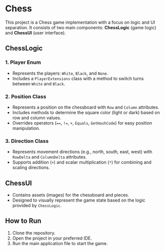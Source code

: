 # Chess
This project is a Chess game implementation with a focus on logic and UI separation. It consists of two main components: **ChessLogic** (game logic) and **ChessUI** (user interface).

## ChessLogic

### 1. Player Enum
- Represents the players: `White`, `Black`, and `None`.
- Includes a `PlayerExtensions` class with a method to switch turns between `White` and `Black`.

### 2. Position Class
- Represents a position on the chessboard with `Row` and `Column` attributes.
- Includes methods to determine the square color (light or dark) based on row and column values.
- Overrides operators (`==`, `!=`, `+`, `Equals`, `GetHashCode`) for easy position manipulation.

### 3. Direction Class
- Represents movement directions (e.g., north, south, east, west) with `RowDelta` and `ColumnDelta` attributes.
- Supports addition (`+`) and scalar multiplication (`*`) for combining and scaling directions.

## ChessUI
- Contains assets (images) for the chessboard and pieces.
- Designed to visually represent the game state based on the logic provided by `ChessLogic`.

## How to Run
1. Clone the repository.
2. Open the project in your preferred IDE.
3. Run the main application file to start the game.
